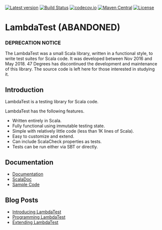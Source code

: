 [![Latest version](https://index.scala-lang.org/47deg/lambdatest/lambda-test/latest.svg)](https://index.scala-lang.org/47deg/lambdatest/lambda-test)
[![Build Status](https://travis-ci.org/47deg/LambdaTest.svg?branch=master)](https://travis-ci.org/47deg/LambdaTest)
[![codecov.io](http://codecov.io/github/47deg/LambdaTest/coverage.svg?branch=master)](http://codecov.io/github/47deg/LambdaTest?branch=master)
[![Maven Central](https://img.shields.io/maven-central/v/com.47deg/lambda-test_2.12.svg)](https://maven-badges.herokuapp.com/maven-central/com.47deg/lambda-test_2.12)
[![License](https://img.shields.io/badge/License-Apache%202.0-blue.svg)](https://opensource.org/licenses/Apache-2.0)

# LambdaTest (ABANDONED)

### DEPRECATION NOTICE
The LambdaTest was a small Scala library, written in a functional style, to write test suites for Scala code. It was developed between Nov 2016 and May 2018.
47 Degrees has discontinued the development and maintenance of this library. The source code is left here for those interested in studying it.

## Introduction
LambdaTest is a testing library for Scala code.

LambdaTest has the following features.

* Written entirely in Scala.
* Fully functional using immutable testing state.
* Simple with relatively little code (less than 1K lines of Scala).
* Easy to customize and extend.
* Can include ScalaCheck properties as tests.
* Tests can be run either via SBT or directly.


## Documentation

* [Documentation](https://47deg.github.io/LambdaTest/)
* [ScalaDoc](https://47deg.github.io/LambdaTest/api)
* [Sample Code](https://github.com/47deg/LambdaTest/tree/master/lambdatest/src/test/scala/demo)

## Blog Posts

* [Introducing LambdaTest](https://www.47deg.com/blog/introducing-lambdatest/)
* [Programming LambdaTest](https://www.47deg.com/blog/programming-lambdatest/)
* [Extending LambdaTest](https://www.47deg.com/blog/extending-lambda-test/)
